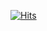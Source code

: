 [![Hits](https://hits.seeyoufarm.com/api/count/incr/badge.svg?url=https%3A%2F%2Fgithub.com%2Fexgs&count_bg=%237CAAEB&title_bg=%23555555&icon=&icon_color=%23FFFFFF&title=views&edge_flat=false)](https://hits.seeyoufarm.com)